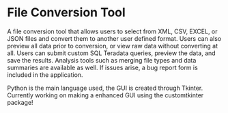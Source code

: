 # File Conversion Tool

A file conversion tool that allows users to select from XML, CSV, EXCEL, or JSON  files and convert them to another user defined format. Users can also preview all data prior to conversion, or view raw data without converting at all. Users can submit custom SQL Teradata queries, preview the data, and save the results. Analysis tools such as merging file types and data summaries are available as well. If issues arise, a bug report form is included in the application.

Python is the main language used, the GUI is created through Tkinter. Currently working on making a enhanced GUI using the customtkinter package!

